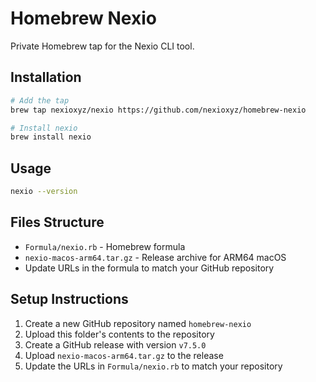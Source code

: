 # Homebrew Nexio

Private Homebrew tap for the Nexio CLI tool.

## Installation

```bash
# Add the tap
brew tap nexioxyz/nexio https://github.com/nexioxyz/homebrew-nexio

# Install nexio
brew install nexio
```

## Usage

```bash
nexio --version
```

## Files Structure

- `Formula/nexio.rb` - Homebrew formula
- `nexio-macos-arm64.tar.gz` - Release archive for ARM64 macOS
- Update URLs in the formula to match your GitHub repository

## Setup Instructions

1. Create a new GitHub repository named `homebrew-nexio`
2. Upload this folder's contents to the repository
3. Create a GitHub release with version `v7.5.0`
4. Upload `nexio-macos-arm64.tar.gz` to the release
5. Update the URLs in `Formula/nexio.rb` to match your repository
